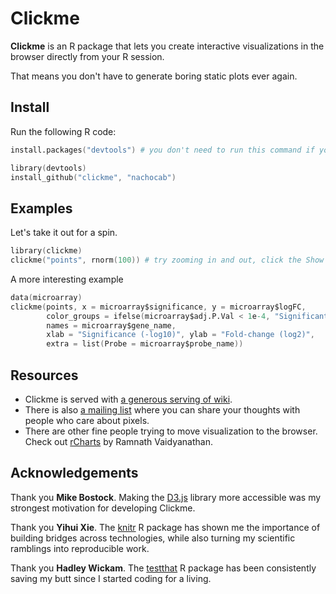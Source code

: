 # Clickme

**Clickme** is an R package that lets you create interactive visualizations in the browser directly from your R session.

That means you don't have to generate boring static plots ever again.

## Install

Run the following R code:

```S
install.packages("devtools") # you don't need to run this command if you already have the devtools package installed.

library(devtools)
install_github("clickme", "nachocab")
```

## Examples

Let's take it out for a spin.

```S
library(clickme)
clickme("points", rnorm(100)) # try zooming in and out, click the Show names button, hover over points
```

A more interesting example
```S
data(microarray)
clickme(points, x = microarray$significance, y = microarray$logFC,
        color_groups = ifelse(microarray$adj.P.Val < 1e-4, "Significant", "Noise"),
        names = microarray$gene_name,
        xlab = "Significance (-log10)", ylab = "Fold-change (log2)",
        extra = list(Probe = microarray$probe_name))
```


## Resources

* Clickme is served with [a generous serving of wiki](https://github.com/nachocab/clickme/wiki).
* There is also [a mailing list](https://groups.google.com/d/forum/rclickme) where you can share your thoughts with people who care about pixels.
* There are other fine people trying to move visualization to the browser. Check out [rCharts](http://rcharts.io/) by Ramnath Vaidyanathan.

## Acknowledgements
Thank you **Mike Bostock**. Making the [D3.js](http://d3js.org) library more accessible was my strongest motivation for developing Clickme.

Thank you **Yihui Xie**. The [knitr](https://github.com/yihui/knitr) R package has shown me the importance of building bridges across technologies, while also turning my scientific ramblings into reproducible work.

Thank you **Hadley Wickam**. The [testthat](https://github.com/hadley/test_that) R package has been consistently saving my butt since I started coding for a living.
